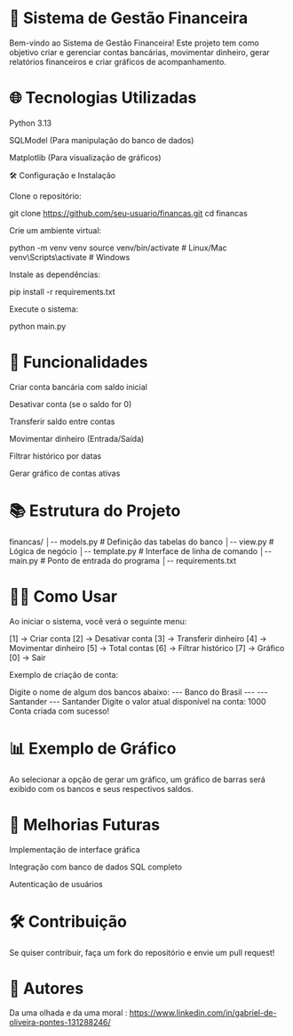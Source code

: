 # 💼 Sistema de Gestão Financeira

Bem-vindo ao Sistema de Gestão Financeira! Este projeto tem como objetivo criar e gerenciar contas bancárias, movimentar dinheiro, gerar relatórios financeiros e criar gráficos de acompanhamento.

# 🌐 Tecnologias Utilizadas

Python 3.13

SQLModel (Para manipulação do banco de dados)

Matplotlib (Para visualização de gráficos)

🛠️ Configuração e Instalação

Clone o repositório:

git clone https://github.com/seu-usuario/financas.git
cd financas

Crie um ambiente virtual:

python -m venv venv
source venv/bin/activate  # Linux/Mac
venv\Scripts\activate  # Windows

Instale as dependências:

pip install -r requirements.txt

Execute o sistema:

python main.py

# 🔧 Funcionalidades

Criar conta bancária com saldo inicial

Desativar conta (se o saldo for 0)

Transferir saldo entre contas

Movimentar dinheiro (Entrada/Saída)

Filtrar histórico por datas

Gerar gráfico de contas ativas

# 📚 Estrutura do Projeto

financas/
│-- models.py    # Definição das tabelas do banco
│-- view.py      # Lógica de negócio
│-- template.py  # Interface de linha de comando
│-- main.py      # Ponto de entrada do programa
│-- requirements.txt

# 👨‍💻 Como Usar

Ao iniciar o sistema, você verá o seguinte menu:

[1] -> Criar conta
[2] -> Desativar conta
[3] -> Transferir dinheiro
[4] -> Movimentar dinheiro
[5] -> Total contas
[6] -> Filtrar histórico
[7] -> Gráfico
[0] -> Sair

Exemplo de criação de conta:

Digite o nome de algum dos bancos abaixo:
--- Banco do Brasil ---
--- Santander ---
Santander
Digite o valor atual disponível na conta:
1000
Conta criada com sucesso!

# 📊 Exemplo de Gráfico

Ao selecionar a opção de gerar um gráfico, um gráfico de barras será exibido com os bancos e seus respectivos saldos.

# 🚀 Melhorias Futuras

Implementação de interface gráfica

Integração com banco de dados SQL completo

Autenticação de usuários



# 🛠️ Contribuição

Se quiser contribuir, faça um fork do repositório e envie um pull request!

# 👥 Autores
Da uma olhada e da uma moral :
https://www.linkedin.com/in/gabriel-de-oliveira-pontes-131288246/

